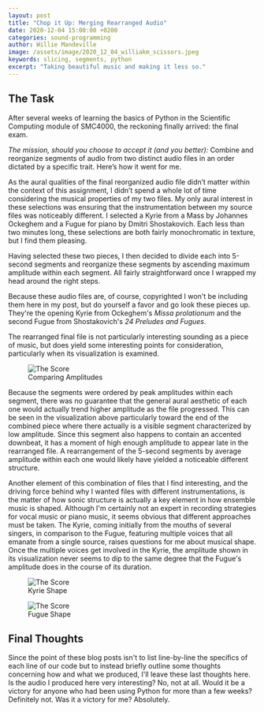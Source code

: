 ```yaml
---
layout: post
title: "Chop it Up: Merging Rearranged Audio"
date: 2020-12-04 15:00:00 +0200
categories: sound-programming
author: Willie Mandeville
image: /assets/image/2020_12_04_williakm_scissors.jpeg
keywords: slicing, segments, python
excerpt: "Taking beautiful music and making it less so."
---
```

## The Task
After several weeks of learning the basics of Python in the Scientific Computing module of SMC4000, the reckoning finally arrived: the final exam.

*The mission, should you choose to accept it (and you better):*
Combine and reorganize segments of audio from two distinct audio files in an order dictated by a specific trait. Here’s how it went for me.

As the aural qualities of the final reorganized audio file didn’t matter within the context of this assignment, I didn’t spend a whole lot of time considering the musical properties of my two files. My only aural interest in these selections was ensuring that the instrumentation between my source files was noticeably different.  I selected a Kyrie from a Mass by Johannes Ockeghem and a Fugue for piano by Dmitri Shostakovich. Each less than two minutes long, these selections are both fairly monochromatic in texture, but I find them pleasing.

Having selected these two pieces, I then decided to divide each into 5-second segments and reorganize these segments by ascending maximum amplitude within each segment. All fairly straightforward once I wrapped my head around the right steps.

Because these audio files are, of course, copyrighted I won't be including them here in my post, but do yourself a favor and go look these pieces up. They're the opening Kyrie from Ockeghem's *Missa prolationum* and the second Fugue from Shostakovich's *24 Preludes and Fugues*.

The rearranged final file is not particularly interesting sounding as a piece of music, but does yield some interesting points for consideration, particularly when its visualization is examined.

<figure style="float: auto">
   <img src="/assets/image/2020_12_04_williakm_audiovisualization.png" alt="The Score" title="Comparing Amplitudes" width="auto"/> <figcaption>Comparing Amplitudes</figcaption>
</figure>

Because the segments were ordered by peak amplitudes within each segment, there was no guarantee that the general aural aesthetic of each one would actually trend higher amplitude as the file progressed. This can be seen in the visualization above particularly toward the end of the combined piece where there actually is a visible segment characterized by low amplitude. Since this segment also happens to contain an accented downbeat, it has a moment of high enough amplitude to appear late in the rearranged file. A rearrangement of the 5-second segments by average amplitude within each one would likely have yielded a noticeable different structure.

Another element of this combination of files that I find interesting, and the driving force behind why I wanted files with different instrumentations, is the matter of how sonic structure is actually a key element in how ensemble music is shaped. Although I'm certainly not an expert in recording strategies for vocal music or piano music, it seems obvious that different approaches must be taken. The Kyrie, coming initially from the mouths of several singers, in comparison to the Fugue, featuring multiple voices that all emanate from a single source, raises questions for me about musical shape. Once the multiple voices get involved in the Kyrie, the amplitude shown in its visualization never seems to dip to the same degree that the Fugue's amplitude does in the course of its duration. 

<figure style="float: auto">
   <img src="/assets/image/2020_12_04_williakm_kyrie1.png" alt="The Score" title="Kyrie Shape" width="auto"/> <figcaption>Kyrie Shape</figcaption>
</figure>

<figure style="float: auto">
   <img src="/assets/image/2020_12_04_williakm_fugue1.png" alt="The Score" title="Comparing Amplitudes" width="auto"/> <figcaption>Fugue Shape</figcaption>
</figure>

## Final Thoughts
Since the point of these blog posts isn't to list line-by-line the specifics of each line of our code but to instead briefly outline some thoughts concerning how and what we produced, I'll leave these last thoughts here. Is the audio I produced here very interesting? No, not at all. Would it be a victory for anyone who had been using Python for more than a few weeks? Definitely not. Was it a victory for me? Absolutely.  
